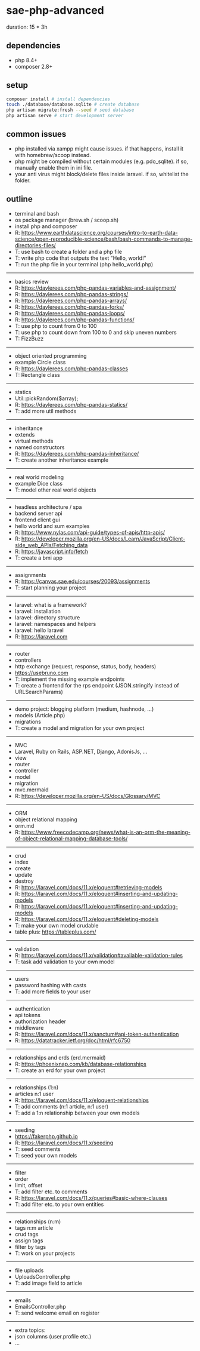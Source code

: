# sae-php-advanced

duration: 15 * 3h

## dependencies

- php 8.4+
- composer 2.8+

## setup

```bash
composer install # install dependencies
touch ./database/database.sqlite # create database
php artisan migrate:fresh --seed # seed database
php artisan serve # start development server
```

## common issues

- php installed via xampp might cause issues. if that happens, install it with homebrew/scoop instead.
- php might be compiled without certain modules (e.g. pdo_sqlite). if so, manually enable them in ini file.
- your anti virus might block/delete files inside laravel. if so, whitelist the folder.

## outline

- terminal and bash
- os package manager (brew.sh / scoop.sh)
- install php and composer
- R: https://www.earthdatascience.org/courses/intro-to-earth-data-science/open-reproducible-science/bash/bash-commands-to-manage-directories-files/
- T: use bash to create a folder and a php file
- T: write php code that outputs the text "Hello, world!"
- T: run the php file in your terminal (php hello_world.php)
--------------------------------------------------------------------------------
- basics review
- R: https://daylerees.com/php-pandas-variables-and-assignment/
- R: https://daylerees.com/php-pandas-strings/
- R: https://daylerees.com/php-pandas-arrays/
- R: https://daylerees.com/php-pandas-forks/
- R: https://daylerees.com/php-pandas-loops/
- R: https://daylerees.com/php-pandas-functions/
- T: use php to count from 0 to 100
- T: use php to count down from 100 to 0 and skip uneven numbers
- T: FizzBuzz
--------------------------------------------------------------------------------
- object oriented programming
- example Circle class
- R: https://daylerees.com/php-pandas-classes
- T: Rectangle class
- --------------------------------------------------------------------------------
- statics
- Util::pickRandom($array);
- R: https://daylerees.com/php-pandas-statics/
- T: add more util methods
--------------------------------------------------------------------------------
- inheritance
- extends
- virtual methods
- named constructors
- R: https://daylerees.com/php-pandas-inheritance/
- T: create another inheritance example
--------------------------------------------------------------------------------
- real world modeling
- example Dice class
- T: model other real world objects
--------------------------------------------------------------------------------
- headless architecture / spa
- backend server api
- frontend client gui
- hello world and sum examples
- R: https://www.nylas.com/api-guide/types-of-apis/http-apis/
- R: https://developer.mozilla.org/en-US/docs/Learn/JavaScript/Client-side_web_APIs/Fetching_data
- R: https://javascript.info/fetch
- T: create a bmi app
--------------------------------------------------------------------------------
- assignments
- R: https://canvas.sae.edu/courses/20093/assignments
- T: start planning your project
--------------------------------------------------------------------------------
- laravel: what is a framework?
- laravel: installation
- laravel: directory structure
- laravel: namespaces and helpers
- laravel: hello laravel
- R: https://laravel.com
--------------------------------------------------------------------------------
- router
- controllers
- http exchange (request, response, status, body, headers)
- https://usebruno.com
- T: implement the missing example endpoints
- T: create a frontend for the rps endpoint (JSON.stringify instead of URLSearchParams)
--------------------------------------------------------------------------------
- demo project: blogging platform (medium, hashnode, ...)
- models (Article.php)
- migrations
- T: create a model and migration for your own project
--------------------------------------------------------------------------------
- MVC
- Laravel, Ruby on Rails, ASP.NET, Django, AdonisJs, ...
- view
- router
- controller
- model
- migration
- mvc.mermaid
- R: https://developer.mozilla.org/en-US/docs/Glossary/MVC
--------------------------------------------------------------------------------
- ORM
- object relational mapping
- orm.md
- R: https://www.freecodecamp.org/news/what-is-an-orm-the-meaning-of-object-relational-mapping-database-tools/
--------------------------------------------------------------------------------
- crud
- index
- create
- update
- destroy
- R: https://laravel.com/docs/11.x/eloquent#retrieving-models
- R: https://laravel.com/docs/11.x/eloquent#inserting-and-updating-models
- R: https://laravel.com/docs/11.x/eloquent#inserting-and-updating-models
- R: https://laravel.com/docs/11.x/eloquent#deleting-models
- T: make your own model crudable
- table plus: https://tableplus.com/
--------------------------------------------------------------------------------
- validation
- R: https://laravel.com/docs/11.x/validation#available-validation-rules
- T: task add validation to your own model
--------------------------------------------------------------------------------
- users
- password hashing with casts
- T: add more fields to your user
--------------------------------------------------------------------------------
- authentication
- api tokens
- authorization header
- middleware
- R: https://laravel.com/docs/11.x/sanctum#api-token-authentication
- R: https://datatracker.ietf.org/doc/html/rfc6750
--------------------------------------------------------------------------------
- relationships and erds (erd.mermaid)
- R: https://phoenixnap.com/kb/database-relationships
- T: create an erd for your own project
--------------------------------------------------------------------------------
- relationships (1:n)
- articles n:1 user
- R: https://laravel.com/docs/11.x/eloquent-relationships
- T: add comments (n:1 article, n:1 user)
- T: add a 1:n relationship between your own models
--------------------------------------------------------------------------------
- seeding
- https://fakerphp.github.io
- R: https://laravel.com/docs/11.x/seeding
- T: seed comments
- T: seed your own models
--------------------------------------------------------------------------------
- filter
- order
- limit, offset
- T: add filter etc. to comments
- R: https://laravel.com/docs/11.x/queries#basic-where-clauses
- T: add filter etc. to your own entities
--------------------------------------------------------------------------------
- relationships (n:m)
- tags n:m article
- crud tags
- assign tags
- filter by tags
- T: work on your projects
--------------------------------------------------------------------------------
- file uploads
- UploadsController.php
- T: add image field to article
--------------------------------------------------------------------------------
- emails
- EmailsController.php
- T: send welcome email on register
--------------------------------------------------------------------------------
- extra topics:
- json columns (user.profile etc.)
- ...
